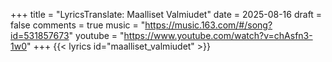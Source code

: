 +++
title = "LyricsTranslate: Maalliset Valmiudet"
date = 2025-08-16
draft = false
comments = true
music = "https://music.163.com/#/song?id=531857673"
youtube = "https://www.youtube.com/watch?v=chAsfn3-1w0"
+++
{{< lyrics id="maalliset_valmiudet" >}}


